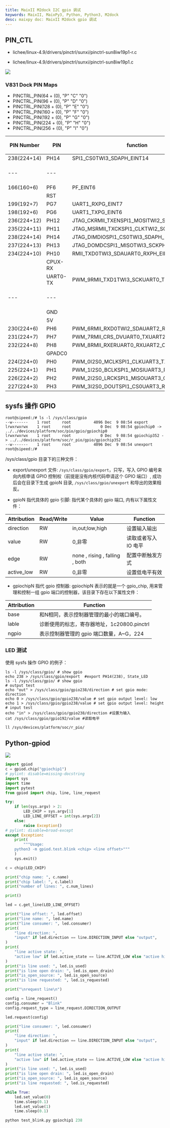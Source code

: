 ```yaml
---
title: MaixII M2dock I2C gpio 调试
keywords: MaixII, MaixPy3, Python, Python3, M2dock
desc: maixpy doc: MaixII M2dock gpio 调试
---
```


## PIN_CTL

- lichee/linux-4.9/drivers/pinctrl/sunxi/pinctrl-sun8iw19p1-r.c

- lichee/linux-4.9/drivers/pinctrl/sunxi/pinctrl-sun8iw19p1.c

![](./asserts/v831_pin_maps.png)

### V831 Dock PIN Maps

- PINCTRL_PIN(64 + (0), "P" "C" "0")
- PINCTRL_PIN(96 + (0), "P" "D" "0")
- PINCTRL_PIN(128 + (0), "P" "E" "0")
- PINCTRL_PIN(160 + (0), "P" "F" "0")
- PINCTRL_PIN(192 + (0), "P" "G" "0")
- PINCTRL_PIN(224 + (0), "P" "H" "0")
- PINCTRL_PIN(256 + (0), "P" "I" "0")

| PIN Number  | PIN      | function                                   | 设备树配置     | 功能        | 备注  |
| ----------- | -------- | ------------------------------------------ | --------- | --------- | --- |
| 238(224+14) | PH14     | SPI1_CS0TWI3_SDAPH_EINT14                  |           | State_LED |     |
| ---         | ---      |                                            |           | ---       | --- |
| 166(160+6)  | PF6      | PF_EINT6                                   |           |           |     |
|             | RST      |                                            |           |           |     |
| 199(192+7)  | PG7      | UART1_RXPG_EINT7                           |           |           |     |
| 198(192+6)  | PG6      | UART1_TXPG_EINT6                           |           |           |     |
| 236(224+12) | PH12     | JTAG_CKRMII_TXENSPI1_MOSITWI2_SDAPH_EINT12 | TWI2_SDA  |           |     |
| 235(224+11) | PH11     | JTAG_MSRMII_TXCKSPI1_CLKTWI2_SCKPH_EINT11  | TWI2_SCK  |           |     |
| 238(224+14) | PH14     | JTAG_DIMDIOSPI1_CS0TWI3_SDAPH_EINT14       |           |           |     |
| 237(224+13) | PH13     | JTAG_DOMDCSPI1_MISOTWI3_SCKPH_EINT13       |           |           |     |
| 234(224+10) | PH10     | RMII_TXD0TWI3_SDAUART0_RXPH_EINT10         |           |           |     |
|             | CPUX-RX  |                                            |           |           |     |
|             | UART0-TX | PWM_9RMII_TXD1TWI3_SCKUART0_TXPH_EINT9     |           |           |     |
| ---         | ---      |                                            |           | ---       | --- |
|             | GND      |                                            |           |           |     |
|             | 5V       |                                            |           |           |     |
| 230(224+6)  | PH6      | PWM_6RMII_RXD0TWI2_SDAUART2_RXPH_EINT6     |           |           |     |
| 231(224+7)  | PH7      | PWM_7RMII_CRS_DVUART0_TXUART2_RTSPH_EINT7  |           |           |     |
| 232(224+8)  | PH8      | PWM_8RMII_RXERUART0_RXUART2_CTSPH_EINT8    |           |           |     |
|             | GPADC0   |                                            |           |           |     |
| 224(224+0)  | PH0      | PWM_0I2S0_MCLKSPI1_CLKUART3_TXPH_EINT0     | SPI1_CLK  |           |     |
| 225(224+1)  | PH1      | PWM_1I2S0_BCLKSPI1_MOSIUART3_RXPH_EINT1    | SPI1_MOSI |           |     |
| 226(224+2)  | PH2      | PWM_2I2S0_LRCKSPI1_MISOUART3_CTSPH_EINT2   | SPI1_MISO |           |     |
| 227(224+3)  | PH3      | PWM_3I2S0_DOUTSPI1_CS0UART3_RTSPH_EINT3    | SPI1_CS0  |           |     |

## sysfs 操作 GPIO

```shell
root@sipeed:/# ls -l /sys/class/gpio
--w-------    1 root     root          4096 Dec  9 08:54 export
lrwxrwxrwx    1 root     root             0 Dec  9 08:54 gpiochip0 -> ../../devices/platform/soc/pio/gpio/gpiochip0
lrwxrwxrwx    1 root     root             0 Dec  9 08:54 gpiochip352 -> ../../devices/platform/soc/r_pio/gpio/gpiochip352
--w-------    1 root     root          4096 Dec  9 08:54 unexport
root@sipeed:/#
```

/sys/class/gpio 目录下的三种文件：

- export/unexport 文件:  `/sys/class/gpio/export`，只写，写入 GPIO 编号来向内核申请 GPIO 控制权（前提是没有内核代码申请这个 GPIO 端口）, 成功后会在目录下生成 gpioN 目录, `/sys/class/gpio/unexport` 和导出的效果相反。

- gpioN 指代具体的 gpio 引脚:  指代某个具体的 gpio 端口, 内有以下属性文件：

| Attribution | Read/Write | Value                          | Function     |
| ----------- | ---------- | ------------------------------ | ------------ |
| direction   | RW         | in,out;low,high                | 设置输入输出       |
| value       | RW         | 0,非零                           | 读取或者写入 IO 电平 |
| edge        | RW         | none , rising , falling , both | 配置中断触发方式     |
| active_low  | RW         | 0,非零                           | 设置低电平有效      |

- gpiochipN 指代 gpio 控制器:  gpiochipN 表示的就是一个 gpio_chip, 用来管理和控制一组 gpio 端口的控制器，该目录下存在以下属性文件：

| Attribution | Function                      |
| ----------- | ----------------------------- |
| base        | 和N相同，表示控制器管理的最小的端口编号。         |
| lable       | 诊断使用的标志，寄存器地址，1c20800.pinctrl |
| ngpio       | 表示控制器管理的 gpio 端口数量，A~G，224    |

### LED 测试

使用 sysfs 操作 GPIO 的例子：

```shell
ls -l /sys/class/gpio/ # show gpio
echo 238 > /sys/class/gpio/export  #export PH14(238), State_LED
ls -l /sys/class/gpio/ # show gpio
# output test
echo "out" > /sys/class/gpio/gpio238/direction # set gpio mode: direction
echo 0 > /sys/class/gpio/gpio238/value # set gpio output level: low
echo 1 > /sys/class/gpio/gpio238/value # set gpio output level: height
# input test
echo "in" > /sys/class/gpio/gpio238/direction #设置为输入
cat /sys/class/gpio/gpio192/value #读取电平

```

```bash
ll /sys/devices/platform/soc/r_pio/
```

## Python-gpiod

![](./asserts/v831_gpio.png)

```python
import gpiod
c = gpiod.chip("gpiochip1")
# pylint: disable=missing-docstring
import sys
import time
import pytest
from gpiod import chip, line, line_request

try:
    if len(sys.argv) > 2:
        LED_CHIP = sys.argv[1]
        LED_LINE_OFFSET = int(sys.argv[2])
    else:
        raise Exception()
# pylint: disable=broad-except
except Exception:
    print(
        """Usage:
    python3 -m gpiod.test.blink <chip> <line offset>"""
    )
    sys.exit()

c = chip(LED_CHIP)

print("chip name: ", c.name)
print("chip label: ", c.label)
print("number of lines: ", c.num_lines)

print()

led = c.get_line(LED_LINE_OFFSET)

print("line offset: ", led.offset)
print("line name: ", led.name)
print("line consumer: ", led.consumer)
print(
    "line direction: ",
    "input" if led.direction == line.DIRECTION_INPUT else "output",
)
print(
    "line active state: ",
    "active low" if led.active_state == line.ACTIVE_LOW else "active high",
)
print("is line used: ", led.is_used)
print("is line open drain: ", led.is_open_drain)
print("is_open_source: ", led.is_open_source)
print("is line requested: ", led.is_requested)

print("\nrequest line\n")

config = line_request()
config.consumer = "Blink"
config.request_type = line_request.DIRECTION_OUTPUT

led.request(config)

print("line consumer: ", led.consumer)
print(
    "line direction: ",
    "input" if led.direction == line.DIRECTION_INPUT else "output",
)
print(
    "line active state: ",
    "active low" if led.active_state == line.ACTIVE_LOW else "active high",
)
print("is line used: ", led.is_used)
print("is line open drain: ", led.is_open_drain)
print("is_open_source: ", led.is_open_source)
print("is line requested: ", led.is_requested)

while True:
    led.set_value(0)
    time.sleep(0.1)
    led.set_value(1)
    time.sleep(0.1)
```

```python
python test_blink.py gpiochip1 238
```

